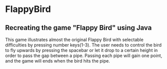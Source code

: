# FlappyBird
## Recreating the game "Flappy Bird" using Java
This game illustrates almost the original Flappy Bird with selectable difficulties by pressing number keys(1-3). The user needs to control the bird to fly upwards by pressing the spacebar or let it drop to a certain height in order to pass the gap between a pipe. Passing each pipe will gain one point, and the game will ends when the bird hits the pipe.
